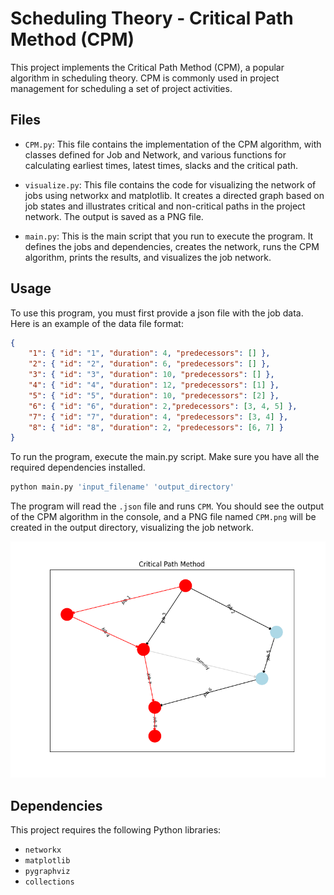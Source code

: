 # Scheduling Theory - Critical Path Method (CPM)
This project implements the Critical Path Method (CPM), a popular algorithm in scheduling theory. CPM is commonly used in project management for scheduling a set of project activities.

## Files

- `CPM.py`: This file contains the implementation of the CPM algorithm, with classes defined for Job and Network, and various functions for calculating earliest times, latest times, slacks and the critical path.

- `visualize.py`: This file contains the code for visualizing the network of jobs using networkx and matplotlib. It creates a directed graph based on job states and illustrates critical and non-critical paths in the project network. The output is saved as a PNG file.

- `main.py`: This is the main script that you run to execute the program. It defines the jobs and dependencies, creates the network, runs the CPM algorithm, prints the results, and visualizes the job network.

## Usage

To use this program, you must first provide a json file with the job data.
Here is an example of the data file format:

```json
{
    "1": { "id": "1", "duration": 4, "predecessors": [] },
    "2": { "id": "2", "duration": 6, "predecessors": [] },
    "3": { "id": "3", "duration": 10, "predecessors": [] },
    "4": { "id": "4", "duration": 12, "predecessors": [1] },
    "5": { "id": "5", "duration": 10, "predecessors": [2] },
    "6": { "id": "6", "duration": 2,"predecessors": [3, 4, 5] },
    "7": { "id": "7", "duration": 4, "predecessors": [3, 4] },
    "8": { "id": "8", "duration": 2, "predecessors": [6, 7] }
}
```

To run the program, execute the main.py script. Make sure you have all the required dependencies installed.

```bash
python main.py 'input_filename' 'output_directory'
```
The program will read the `.json` file and runs `CPM`. You should see the output of the CPM algorithm in the console, and a PNG file named `CPM.png` will be created in the output directory, visualizing the job network.

![image not found](output/CPM.png)

## Dependencies

This project requires the following Python libraries:

- `networkx`
- `matplotlib`
- `pygraphviz`
- `collections`

